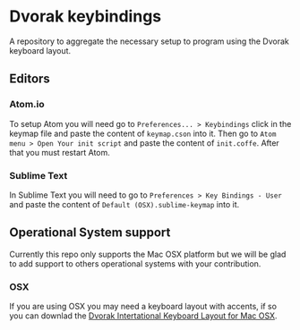 # Dvorak keybindings

A repository to aggregate the necessary setup to program using the Dvorak keyboard layout.

## Editors

### Atom.io

To setup Atom you will need go to `Preferences... > Keybindings` click in the keymap file and paste the content of `keymap.cson` into it. Then go to `Atom menu > Open Your init script` and paste the content of `init.coffe`. After that you must restart Atom.

### Sublime Text

In Sublime Text you will need to go to `Preferences > Key Bindings - User` and paste the content of `Default (OSX).sublime-keymap` into it.

## Operational System support

Currently this repo only supports the Mac OSX platform but we will be glad to add support to others operational systems with your contribution.

### OSX

If you are using OSX you may need a keyboard layout with accents, if so you can downlad the [Dvorak Intertational Keyboard Layout for Mac OSX](http://d.pr/f/17r6O).
